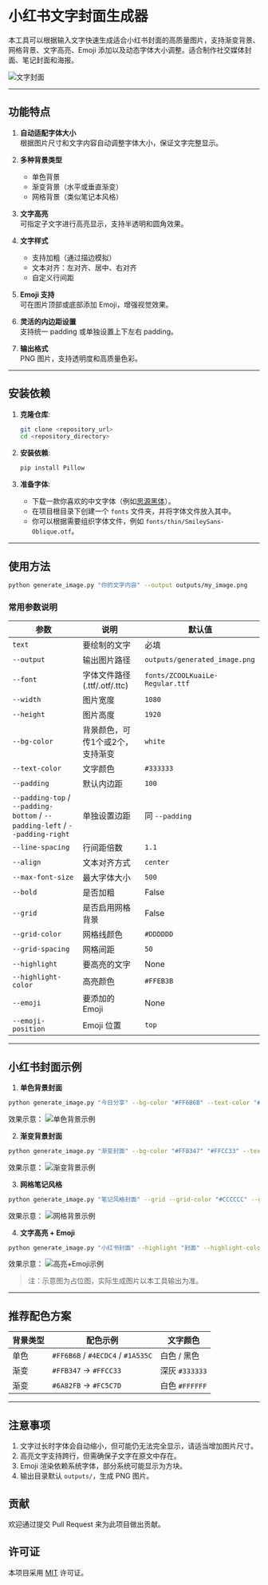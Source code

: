 # 小红书文字封面生成器

本工具可以根据输入文字快速生成适合小红书封面的高质量图片，支持渐变背景、网格背景、文字高亮、Emoji 添加以及动态字体大小调整。适合制作社交媒体封面、笔记封面和海报。

![文字封面](outputs/generated_image.png)

---

## 功能特点

1. **自动适配字体大小**  
   根据图片尺寸和文字内容自动调整字体大小，保证文字完整显示。

2. **多种背景类型**  
   - 单色背景  
   - 渐变背景（水平或垂直渐变）  
   - 网格背景（类似笔记本风格）

3. **文字高亮**  
   可指定子文字进行高亮显示，支持半透明和圆角效果。

4. **文字样式**  
   - 支持加粗（通过描边模拟）  
   - 文本对齐：左对齐、居中、右对齐  
   - 自定义行间距

5. **Emoji 支持**  
   可在图片顶部或底部添加 Emoji，增强视觉效果。

6. **灵活的内边距设置**  
   支持统一 padding 或单独设置上下左右 padding。

7. **输出格式**  
   PNG 图片，支持透明度和高质量色彩。

---

## 安装依赖


1.  **克隆仓库**:
    ```bash
    git clone <repository_url>
    cd <repository_directory>
    ```

2.  **安装依赖**:
    ```bash
    pip install Pillow
    ```

3.  **准备字体**:
    -   下载一款你喜欢的中文字体（例如[思源黑体](https://github.com/adobe-fonts/source-han-sans/releases/download/2.004R/SourceHanSans.ttc.zip)）。
    -   在项目根目录下创建一个 `fonts` 文件夹，并将字体文件放入其中。
    -   你可以根据需要组织字体文件，例如 `fonts/thin/SmileySans-Oblique.otf`。

---

## 使用方法

```bash
python generate_image.py "你的文字内容" --output outputs/my_image.png
```

### 常用参数说明

| 参数                                                                          | 说明                      | 默认值                             |
| --------------------------------------------------------------------------- | ----------------------- | ------------------------------- |
| `text`                                                                      | 要绘制的文字                  | 必填                              |
| `--output`                                                                  | 输出图片路径                  | `outputs/generated_image.png`   |
| `--font`                                                                    | 字体文件路径 (.ttf/.otf/.ttc) | `fonts/ZCOOLKuaiLe-Regular.ttf` |
| `--width`                                                                   | 图片宽度                    | `1080`                          |
| `--height`                                                                  | 图片高度                    | `1920`                          |
| `--bg-color`                                                                | 背景颜色，可传1个或2个，支持渐变       | `white`                         |
| `--text-color`                                                              | 文字颜色                    | `#333333`                       |
| `--padding`                                                                 | 默认内边距                   | `100`                           |
| `--padding-top` / `--padding-bottom` / `--padding-left` / `--padding-right` | 单独设置边距                  | 同 `--padding`                   |
| `--line-spacing`                                                            | 行间距倍数                   | `1.1`                           |
| `--align`                                                                   | 文本对齐方式                  | `center`                        |
| `--max-font-size`                                                           | 最大字体大小                  | `500`                           |
| `--bold`                                                                    | 是否加粗                    | False                           |
| `--grid`                                                                    | 是否启用网格背景                | False                           |
| `--grid-color`                                                              | 网格线颜色                   | `#DDDDDD`                       |
| `--grid-spacing`                                                            | 网格间距                    | `50`                            |
| `--highlight`                                                               | 要高亮的文字                  | None                            |
| `--highlight-color`                                                         | 高亮颜色                    | `#FFEB3B`                       |
| `--emoji`                                                                   | 要添加的 Emoji              | None                            |
| `--emoji-position`                                                          | Emoji 位置                | `top`                           |

---

## 小红书封面示例

1. **单色背景封面**

```bash
python generate_image.py "今日分享" --bg-color "#FF6B6B" --text-color "#FFFFFF" --bold
```


效果示意：
![单色背景示例](./outputs/monochrome.png)

2. **渐变背景封面**

```bash
python generate_image.py "渐变封面" --bg-color "#FFB347" "#FFCC33" --text-color "#333333" --bold
```

效果示意：
![渐变背景示例](./gradient.png)

3. **网格笔记风格**

```bash
python generate_image.py "笔记风格封面" --grid --grid-color "#CCCCCC" --grid-spacing 40 --text-color "#333333"
```

效果示意：
![网格背景示例](./outputs/grid.png)

4. **文字高亮 + Emoji**

```bash
python generate_image.py "小红书封面" --highlight "封面" --highlight-color "#FFFF00" --emoji "🎉" --emoji-position top --bg-color "#FF6B6B" --text-color "#FFFFFF"
```

效果示意：
![高亮+Emoji示例](./outputs/highlight.png)

> 注：示意图为占位图，实际生成图片以本工具输出为准。

---

## 推荐配色方案

| 背景类型 | 配色示例                              | 文字颜色         |
| ---- | --------------------------------- | ------------ |
| 单色   | `#FF6B6B` / `#4ECDC4` / `#1A535C` | 白色 / 黑色      |
| 渐变   | `#FFB347` → `#FFCC33`             | 深灰 `#333333` |
| 渐变   | `#6A82FB` → `#FC5C7D`             | 白色 `#FFFFFF` |


---

## 注意事项

1. 文字过长时字体会自动缩小，但可能仍无法完全显示，请适当增加图片尺寸。
2. 高亮文字支持跨行，但需确保子文字在原文中存在。
3. Emoji 渲染依赖系统字体，部分系统可能显示为方块。
4. 输出目录默认 `outputs/`，生成 PNG 图片。


## 贡献

欢迎通过提交 Pull Request 来为此项目做出贡献。

## 许可证

本项目采用 [MIT](LICENSE) 许可证。
